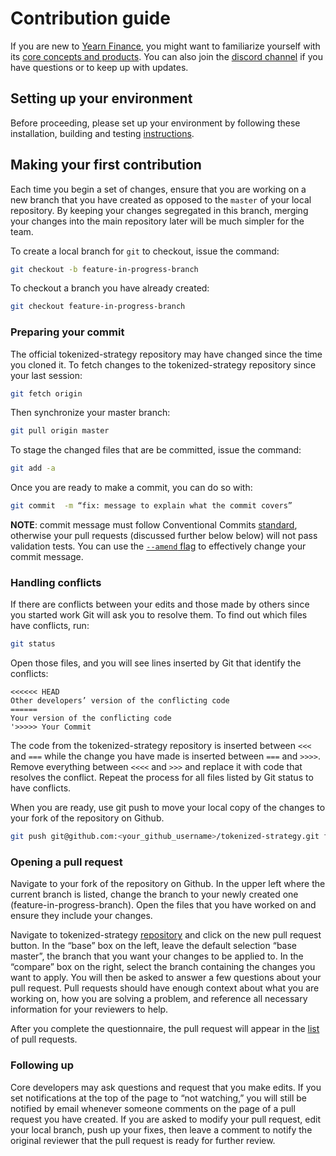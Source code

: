 # Contribution guide

If you are new to [Yearn Finance](https://yearn.finance/), you might want to familiarize yourself with its [core concepts and products](https://docs.yearn.finance/). You can also join the [discord channel](https://discord.com/invite/6PNv2nF/) if you have questions or to keep up with updates.

## Setting up your environment

Before proceeding, please set up your environment by following these installation, building and testing [instructions](https://github.com/yearn/tokenized-strategy/blob/master/README.md).

## Making your first contribution

Each time you begin a set of changes, ensure that you are working on a new branch that you have created as opposed to the `master` of your local repository. By keeping your changes segregated in this branch, merging your changes into the main repository later will be much simpler for the team.

To create a local branch for `git` to checkout, issue the command:

```bash
git checkout -b feature-in-progress-branch
```

To checkout a branch you have already created:

```bash
git checkout feature-in-progress-branch
```

### Preparing your commit

The official tokenized-strategy repository may have changed since the time you cloned it. To fetch changes to the tokenized-strategy repository since your last session:

```bash
git fetch origin
```

Then synchronize your master branch:

```bash
git pull origin master

```

To stage the changed files that are be committed, issue the command:

```bash
git add -a
```

Once you are ready to make a commit, you can do so with:

```bash
git commit  -m “fix: message to explain what the commit covers”
```

**NOTE**: commit message must follow Conventional Commits [standard](https://www.conventionalcommits.org/en/v1.0.0/), otherwise your pull requests (discussed further below below) will not pass validation tests. You can use the [`--amend` flag](https://git-scm.com/docs/git-commit) to effectively change your commit message.

### Handling conflicts

If there are conflicts between your edits and those made by others since you started work Git will ask you to resolve them. To find out which files have conflicts, run:

```bash
git status
```

Open those files, and you will see lines inserted by Git that identify the conflicts:

```text
<<<<<< HEAD
Other developers’ version of the conflicting code
======
Your version of the conflicting code
'>>>>> Your Commit
```

The code from the tokenized-strategy repository is inserted between `<<<` and `===` while the change you have made is inserted between `===` and `>>>>`. Remove everything between `<<<<` and `>>>` and replace it with code that resolves the conflict. Repeat the process for all files listed by Git status to have conflicts.

When you are ready, use git push to move your local copy of the changes to your fork of the repository on Github.

```bash
git push git@github.com:<your_github_username>/tokenized-strategy.git feature-in-progress-branch
```

### Opening a pull request

Navigate to your fork of the repository on Github. In the upper left where the current branch is listed, change the branch to your newly created one (feature-in-progress-branch). Open the files that you have worked on and ensure they include your changes.

Navigate to tokenized-strategy [repository](https://github.com/yearn/tokenized-strategy) and click on the new pull request button. In the “base” box on the left, leave the default selection “base master”, the branch that you want your changes to be applied to. In the “compare” box on the right, select the branch containing the changes you want to apply. You will then be asked to answer a few questions about your pull request. Pull requests should have enough context about what you are working on, how you are solving a problem, and reference all necessary information for your reviewers to help.

After you complete the questionnaire, the pull request will appear in the [list](https://github.com/yearn/tokenized-strategy/pulls) of pull requests.

### Following up

Core developers may ask questions and request that you make edits. If you set notifications at the top of the page to “not watching,” you will still be notified by email whenever someone comments on the page of a pull request you have created. If you are asked to modify your pull request, edit your local branch, push up your fixes, then leave a comment to notify the original reviewer that the pull request is ready for further review.